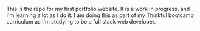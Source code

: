 This is the repo for my first portfolio website. It is a work in progress, and I'm learning a lot as I do it. I am doing this as part of my Thinkful bootcamp curriculum as I'm studying to be a full stack web developer.
